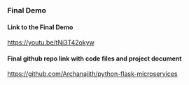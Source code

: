 ### Final Demo

#### Link to the Final Demo
https://youtu.be/tNi3T42okyw

#### Final github repo link with code files and project document
https://github.com/Archanajith/python-flask-microservices
